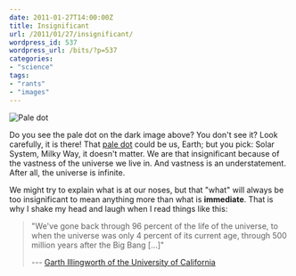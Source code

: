 ```yaml
---
date: 2011-01-27T14:00:00Z
title: Insignificant
url: /2011/01/27/insignificant/
wordpress_id: 537
wordpress_url: /bits/?p=537
categories:
- "science"
tags:
- "rants"
- "images"
---
```


![Pale dot](/resources/2011-01-27-insignificant.png#full "Insignificant")

Do you see the pale dot on the dark image above? You don't see it? Look carefully, it is there! That [pale dot][1] could be us, Earth; but you pick: Solar System, Milky Way, it doesn't matter. We are that insignificant because of the vastness of the universe we live in. And vastness is an understatement. After all, the universe is infinite.

We might try to explain what is at our noses, but that "what" will always be too insignificant to mean anything more than what is <strong>immediate</strong>. That is why I shake my head and laugh when I read things like this:

> "We've gone back through 96 percent of the life of the universe, to when the universe was only 4 percent of its current age, through 500 million years after the Big Bang [...]"
> 
> --- <a href="http://news.cnet.com/8301-19514_3-20029699-239.html#ixzz1CFI8ccA2">Garth Illingworth of the University of California</a>

[1]: http://en.wikipedia.org/wiki/Pale_Blue_Dot
